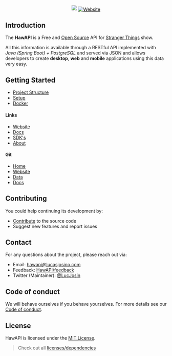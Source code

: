 <div align="center">

<img src="https://user-images.githubusercontent.com/76869974/213164214-0d304263-3f40-44fb-827d-dcd21bb0f2ae.png"/>

<a href="https://hawapi.theproject.id">
    <img align="center" alt="Website" src="https://shields.io/badge/WEBSITE-HAWAPI.THEPROJECT.ID-%23290606?style=for-the-badge&labelColor=%23290606">
</a>

</div>

## Introduction

The **HawAPI** is a Free and <a href="https://github.com/HawAPI/" target="_blank">Open Source</a> API for <a href="https://www.netflix.com/title/80057281" target="_blank">Stranger Things</a> show.

All this information is available through a RESTful API implemented with _Java (Spring Boot) + PostgreSQL_ and served via JSON and allows developers to create **desktop**, **web** and **mobile** applications using this data very easy.

## Getting Started

- [Project Structure](GETTING-STARTED.md#project-structure)
- [Setup](GETTING-STARTED.md#setup)
- [Docker](GETTING-STARTED.md#docker)

#### Links

- [Website](https://hawapi.theproject.id)
- [Docs](https://hawapi.theproject.id/docs)
- [SDK's](https://hawapi.theproject.id/docs/sdks)
- [About](https://hawapi.theproject.id/docs/about)

#### Git

- [Home](https://github.com/HawAPI)
- [Website](https://github.com/HawAPI/website)
- [Data](https://github.com/HawAPI/api-data)
- [Docs](https://github.com/HawAPI/docs)

## Contributing

You could help continuing its development by:

- [Contribute](CONTRIBUTING.md) to the source code
- Suggest new features and report issues

## Contact

For any questions about the project, please reach out via:

- Email: [hawapi@lucasjosino.com](mailto:hawapi@lucasjosino.com)
- Feedback: [HawAPI/feedback](https://github.com/orgs/HawAPI/discussions)
- Twitter (Maintainer): [@LucJosin](https://twitter.com/LucJosin)

## Code of conduct

We will behave ourselves if you behave yourselves. For more details see our
[Code of conduct](CODE_OF_CONDUCT.md).

## License

HawAPI is licensed under the [MIT License](LICENSE).

> Check out all [licenses/dependencies](https://hawapi.theproject.id/docs/about#licenses)
